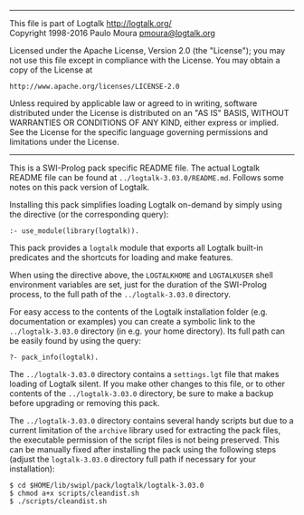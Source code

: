 ________________________________________________________________________

This file is part of Logtalk <http://logtalk.org/>  
Copyright 1998-2016 Paulo Moura <pmoura@logtalk.org>

Licensed under the Apache License, Version 2.0 (the "License");
you may not use this file except in compliance with the License.
You may obtain a copy of the License at

    http://www.apache.org/licenses/LICENSE-2.0

Unless required by applicable law or agreed to in writing, software
distributed under the License is distributed on an "AS IS" BASIS,
WITHOUT WARRANTIES OR CONDITIONS OF ANY KIND, either express or implied.
See the License for the specific language governing permissions and
limitations under the License.
________________________________________________________________________


This is a SWI-Prolog pack specific README file. The actual Logtalk
README file can be found at `../logtalk-3.03.0/README.md`. Follows
some notes on this pack version of Logtalk.

Installing this pack simplifies loading Logtalk on-demand by simply
using the directive (or the corresponding query):

	:- use_module(library(logtalk)).

This pack provides a `logtalk` module that exports all Logtalk built-in
predicates and the shortcuts for loading and make features.

When using the directive above, the `LOGTALKHOME` and `LOGTALKUSER`
shell environment variables are set, just for the duration of the
SWI-Prolog process, to the full path of the `../logtalk-3.03.0`
directory.

For easy access to the contents of the Logtalk installation folder
(e.g. documentation or examples) you can create a symbolic link to the
`../logtalk-3.03.0` directory (in e.g. your home directory). Its full
path can be easily found by using the query:

	?- pack_info(logtalk).

The `../logtalk-3.03.0` directory contains a `settings.lgt` file that
makes loading of Logtalk silent. If you make other changes to this file,
or to other contents of the `../logtalk-3.03.0` directory, be sure to
make a backup before upgrading or removing this pack.

The `../logtalk-3.03.0` directory contains several handy scripts but due
to a current limitation of the `archive` library used for extracting the
pack files, the executable permission of the script files is not being
preserved. This can be manually fixed after installing the pack using
the following steps (adjust the `logtalk-3.03.0` directory full path if
necessary for your installation):

	$ cd $HOME/lib/swipl/pack/logtalk/logtalk-3.03.0
	$ chmod a+x scripts/cleandist.sh
	$ ./scripts/cleandist.sh
